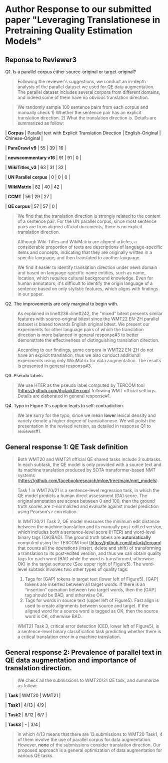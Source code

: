 # Author Response to our submitted paper "Leveraging Translationese in Pretraining Quality Estimation Models"

## Reponse to Reviewer3
Q1. Is a parallel corpus either source-original or target-original? 
>Following the reviewer's suggestions, we conduct an in-depth analysis of the parallel dataset we used for QE data augmentation. The parallel dataset includes several corpora from different domains, and indeed some of them have no obvious translation direction. 

>We randomly sample 100 sentence pairs from each corpus and manually check 1) Whether the sentence pair has an explicit translation direction. 2) What the translation direction is. Details are summarized as follow:


| __Corpus__                             |  Parallel text with Explicit Translation Direction  |  English-Original | Chinese-Original |

| __ParaCrawl v9__                   | 55 | 39 | 16 |

| __newscommentary v16__      | 91 | 91 | 0 |

| __WikiTitles_v3__                    | 63 | 31 | 32 |

| __UN Parallel corpus__           | 0   |  0  | 0 |

| __WikiMatrix__                        | 82 | 40 | 42 |

| __CCMT__                              | 56 | 29 | 27 |

| __QE corpus__                       | 57 | 57 | 0  |

>We find that the translation direction is strongly related to the content of a sentence pair. For the UN parallel corpus, since most sentence pairs are from aligned official documents, there is no explicit translation direction. 

>Although Wiki-Titles and WikiMatrix are aligned articles,  a considerable proportion of texts are descriptions of language-specific items and concepts, indicating that they are originally written in a specific language, and then translated to another language. 

>We find it easier to identify translation direction under news domain and  based on language-specific name entities, such as name, location, which requires cultural background knowledge. Even for human annotators, it's difficult to identify the origin language of a sentence based on only stylistic features, which aligns with findings in our paper.

Q2. The improvements are only marginal to begin with.
>As explained in line#236~line#242, the "mixed” bitext presents similar features with source-original bitext since the WMT22 EN-ZH parallel dataset is biased towards English original bitext. We present our experiments for other language pairs of which the translation direction is more balanced in general response#3 to better demonstrate the effectiveness of distinguishing translation direction.

>According to our findings, some corpora in WMT22 EN-ZH do not have an explicit translation, thus we also conduct additional experiments using only WikiMatrix  for data augmentation. The results is presented in general response#3.

Q3. Pseudo labels
>We use HTER as the pseudo label computed by TERCOM tool (https://github.com/jhclark/tercom) following WMT official settings. Details are elaborated in general response#1.

Q4. Typo in Figure 3's caption leads to self-contradiction.
>We are sorry for the typo, since we mean **lower** lexical density and variety denote a higher degree of translationese.  We will polish the presentation in the revised version, as detailed in response Q1 to reviewer#1.




## General response 1: QE Task definition

>Both WMT20 and WMT21 official QE shared tasks include 3 subtasks. In each subtask, the QE model is only provided with a source text and its machine translation produced by SOTA transformer-based NMT systems (https://github.com/facebookresearch/mlqe/tree/main/nmt_models). 

>Task 1 in WMT20/21 is a sentence-level regression task, in which the QE model predicts a human direct assessment (DA) score. The original annotation are scores between 0 and 100, then the ground truth scores are z-normalized and evaluate against model prediction using Pearson’s *r* correlation.

>In WMT20/21 Task 2, QE model measures the minimum edit distance between the machine translation and its manually post-edited version, which includes both a sentence-level score (HTER) and word-level binary tags (OK/BAD). The ground truth labels are **automatically** computed using the TERCOM tool (https://github.com/jhclark/tercom) that counts all the operations (insert, delete and shift) of transforming a translation to its post-edited version, and thus we can obtain quality tags for each word (BAD while the word is transformed, otherwise OK) in the target sentence (See upper right of Figure5). 
The word-level subtask involves two other types of quality tags: 
>1)  Tags for [GAP] tokens in target text (lower left of Figure5). [GAP] tokens are inserted between all target words. If there is an “insertion” operation between two target words, then the [GAP] tag should be BAD, and otherwise OK.
>2) Tags for words in source text (upper left of Figure5). Fast align is used to create alignments between source and target. If the aligned word for a source word is tagged as OK, then the source word is OK, otherwise BAD.

>WMT21 Task 3, critical error detection (CED, lower left of Figure5), is a sentence-level binary classification task predicting whether there is a critical translation error in a machine translation.


## General response 2: Prevalence of parallel text in QE data augmentation and importance of translation direction.

>We check all the submissions to WMT20/21 QE task, and summarize as follow:

|	__Task__	|	WMT20	|	WMT21	|

|	__Task1__	|	4/13	|	4/9	|

|	__Task2__	|	8/12	|	6/7	|

|	__Task3__	|		-		|	3/4	|

>in which 4/13 means that there are 13 submissions to WMT20 Task1, 4 of them involve the use of parallel corpus for data augmentation. 
However, **none** of the submissions consider translation direction. Our proposed approach is a general optimization of data augmentation for various QE tasks.
